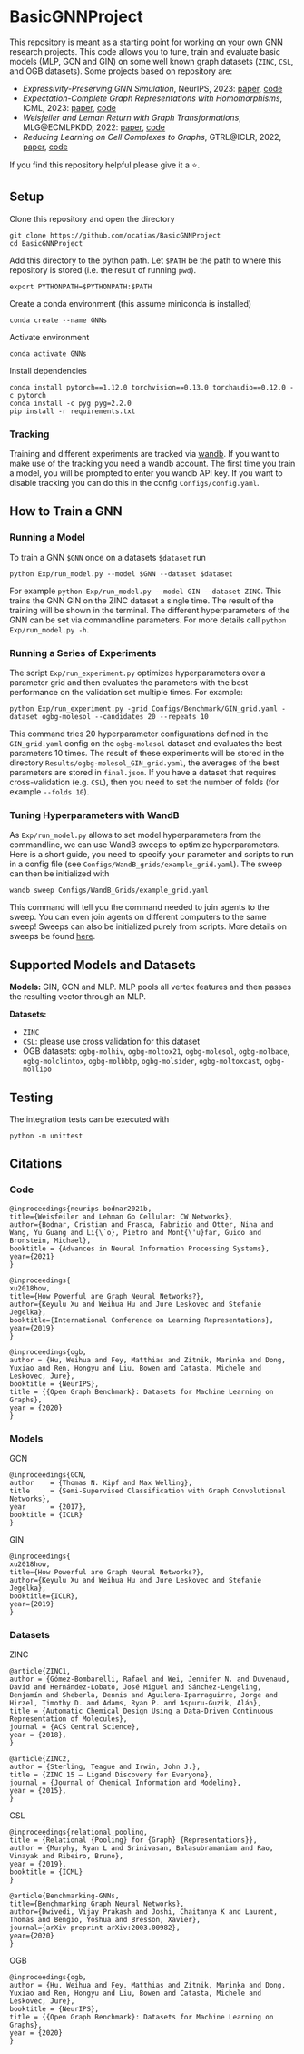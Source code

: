 # BasicGNNProject
This repository is meant as a starting point for working on your own GNN research projects. This code allows you to tune, train and evaluate basic models (MLP, GCN and GIN) on some well known graph datasets (`ZINC`, `CSL`, and OGB datasets). Some projects based on repository are: 
- _Expressivity-Preserving GNN Simulation_, NeurIPS, 2023: [paper](https://openreview.net/forum?id=ytTfonl9Wd), [code](https://github.com/ocatias/GNN-Simulation)
- _Expectation-Complete Graph Representations with Homomorphisms_, ICML, 2023: [paper](https://openreview.net/forum?id=ppgRPC14uI), [code](https://github.com/ocatias/HomCountGNNs)
- _Weisfeiler and Leman Return with Graph Transformations_, MLG@ECMLPKDD, 2022: [paper](https://openreview.net/pdf?id=Oq5mzL-3SUV), [code](https://github.com/ocatias/WL_Return)
- _Reducing Learning on Cell Complexes to Graphs_, GTRL@ICLR, 2022, [paper](https://openreview.net/pdf?id=HKUxAE-J6lq), [code](https://github.com/ocatias/CellComplexesToGraphs)

If you find this repository helpful please give it a :star:.

## Setup
Clone this repository and open the directory
```
git clone https://github.com/ocatias/BasicGNNProject
cd BasicGNNProject
```

Add this directory to the python path. Let `$PATH` be the path to where this repository is stored (i.e. the result of running `pwd`).
```
export PYTHONPATH=$PYTHONPATH:$PATH
```

Create a conda environment (this assume miniconda is installed)
```
conda create --name GNNs
```

Activate environment
```
conda activate GNNs
```

Install dependencies
```
conda install pytorch==1.12.0 torchvision==0.13.0 torchaudio==0.12.0 -c pytorch
conda install -c pyg pyg=2.2.0
pip install -r requirements.txt
```

### Tracking
Training and different experiments are tracked via [wandb](https://wandb.ai/). If you want to make use of the tracking you need a wandb account. The first time you train a model, you will be prompted to enter you wandb API key. If you want to disable tracking you can do this in the config `Configs/config.yaml`.


## How to Train a GNN

### Running a Model

To train a GNN `$GNN` once on a datasets `$dataset` run
```
python Exp/run_model.py --model $GNN --dataset $dataset
```

For example `python Exp/run_model.py --model GIN --dataset ZINC`. This trains the GNN GIN on the ZINC dataset a single time. The result of the training will be shown in the terminal. The different hyperparameters of the GNN can be set via commandline parameters. For more details call `python Exp/run_model.py -h`.

### Running a Series of Experiments

The script `Exp/run_experiment.py` optimizes hyperparameters over a parameter grid and then evaluates the parameters with the best performance on the validation set multiple times. For example:
```
python Exp/run_experiment.py -grid Configs/Benchmark/GIN_grid.yaml -dataset ogbg-molesol --candidates 20 --repeats 10 
```
This command tries 20 hyperparameter configurations defined in the `GIN_grid.yaml` config on the `ogbg-molesol` dataset and evaluates the best parameters 10 times. The result of these experiments will be stored in the directory `Results/ogbg-molesol_GIN_grid.yaml`, the averages of the best parameters are stored in `final.json`. If you have a dataset that requires cross-validation (e.g. `CSL`), then you need to set the number of folds (for example `--folds 10`).

### Tuning Hyperparameters with WandB

As `Exp/run_model.py` allows to set model hyperparameters from the commandline, we can use WandB sweeps to optimize hyperparameters.  Here is a short guide, you need to specify your parameter and scripts to run in a config file (see `Configs/WandB_grids/example_grid.yaml`). The sweep can then be initialized with
```
wandb sweep Configs/WandB_Grids/example_grid.yaml
```
This command will tell you the command needed to join agents to the sweep. You can even join agents on different computers to the same sweep! Sweeps can also be initialized purely from scripts. More details on sweeps be found [here](https://wandb.ai/site/sweeps).

## Supported Models and Datasets

**Models:** GIN, GCN and MLP. MLP pools all vertex features and then passes the resulting vector through an MLP.

**Datasets:**
- `ZINC` 
- `CSL`: please use cross validation for this dataset
- OGB datasets: `ogbg-molhiv`, `ogbg-moltox21`, `ogbg-molesol`, `ogbg-molbace`, `ogbg-molclintox`, `ogbg-molbbbp`, `ogbg-molsider`, `ogbg-moltoxcast`, `ogbg-mollipo`

## Testing

The integration tests can be executed with
```
python -m unittest
```

## Citations

### Code
```
@inproceedings{neurips-bodnar2021b,
title={Weisfeiler and Lehman Go Cellular: CW Networks},
author={Bodnar, Cristian and Frasca, Fabrizio and Otter, Nina and Wang, Yu Guang and Li{\`o}, Pietro and Mont{\'u}far, Guido and Bronstein, Michael},
booktitle = {Advances in Neural Information Processing Systems},
year={2021}
}
```

```
@inproceedings{
xu2018how,
title={How Powerful are Graph Neural Networks?},
author={Keyulu Xu and Weihua Hu and Jure Leskovec and Stefanie Jegelka},
booktitle={International Conference on Learning Representations},
year={2019}
}
```

```
@inproceedings{ogb,
author = {Hu, Weihua and Fey, Matthias and Zitnik, Marinka and Dong, Yuxiao and Ren, Hongyu and Liu, Bowen and Catasta, Michele and Leskovec, Jure},
booktitle = {NeurIPS},
title = {{Open Graph Benchmark}: Datasets for Machine Learning on Graphs},
year = {2020}
}
```

### Models
GCN
```
@inproceedings{GCN,
author    = {Thomas N. Kipf and Max Welling},
title     = {Semi-Supervised Classification with Graph Convolutional Networks},
year      = {2017},
booktitle = {ICLR}
}
```

GIN
```
@inproceedings{
xu2018how,
title={How Powerful are Graph Neural Networks?},
author={Keyulu Xu and Weihua Hu and Jure Leskovec and Stefanie Jegelka},
booktitle={ICLR},
year={2019}
}
```

### Datasets
ZINC
```
@article{ZINC1,
author = {Gómez-Bombarelli, Rafael and Wei, Jennifer N. and Duvenaud, David and Hernández-Lobato, José Miguel and Sánchez-Lengeling, Benjamín and Sheberla, Dennis and Aguilera-Iparraguirre, Jorge and Hirzel, Timothy D. and Adams, Ryan P. and Aspuru-Guzik, Alán},
title = {Automatic Chemical Design Using a Data-Driven Continuous Representation of Molecules},
journal = {ACS Central Science},
year = {2018},
}
```

```
@article{ZINC2,
author = {Sterling, Teague and Irwin, John J.},
title = {ZINC 15 – Ligand Discovery for Everyone},
journal = {Journal of Chemical Information and Modeling},
year = {2015},
}
```

CSL
```
@inproceedings{relational_pooling,
title = {Relational {Pooling} for {Graph} {Representations}},
author = {Murphy, Ryan L and Srinivasan, Balasubramaniam and Rao, Vinayak and Ribeiro, Bruno},
year = {2019},
booktitle = {ICML}
}
```

```
@article{Benchmarking-GNNs,
title={Benchmarking Graph Neural Networks},
author={Dwivedi, Vijay Prakash and Joshi, Chaitanya K and Laurent, Thomas and Bengio, Yoshua and Bresson, Xavier},
journal={arXiv preprint arXiv:2003.00982},
year={2020}
}
```

OGB
```
@inproceedings{ogb,
author = {Hu, Weihua and Fey, Matthias and Zitnik, Marinka and Dong, Yuxiao and Ren, Hongyu and Liu, Bowen and Catasta, Michele and Leskovec, Jure},
booktitle = {NeurIPS},
title = {{Open Graph Benchmark}: Datasets for Machine Learning on Graphs},
year = {2020}
}
```
